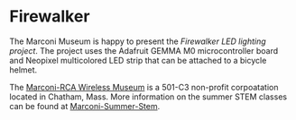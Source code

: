 # Firewalker 
The Marconi Museum is happy to present the *Firewalker LED lighting project*. The project uses the Adafruit GEMMA M0 microcontroller board and Neopixel multicolored LED strip that can be attached to a bicycle helmet.


The [Marconi-RCA Wireless Museum](https://www.chathammarconi.org/) is a 501-C3 non-profit corpoatation located in Chatham, Mass.
More information on the summer STEM classes can be found at [Marconi-Summer-Stem](https://www.chathammarconi.org/summer-stem-classes).
